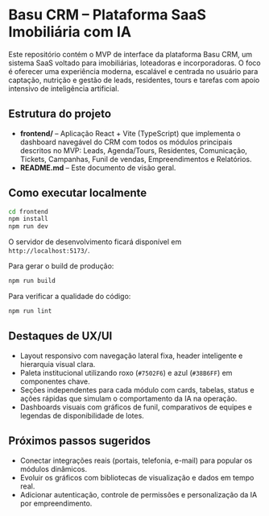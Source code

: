 # Basu CRM – Plataforma SaaS Imobiliária com IA

Este repositório contém o MVP de interface da plataforma Basu CRM, um sistema SaaS voltado para
imobiliárias, loteadoras e incorporadoras. O foco é oferecer uma experiência moderna, escalável e
centrada no usuário para captação, nutrição e gestão de leads, residentes, tours e tarefas com apoio
intensivo de inteligência artificial.

## Estrutura do projeto

- **frontend/** – Aplicação React + Vite (TypeScript) que implementa o dashboard navegável do CRM com
  todos os módulos principais descritos no MVP: Leads, Agenda/Tours, Residentes, Comunicação,
  Tickets, Campanhas, Funil de vendas, Empreendimentos e Relatórios.
- **README.md** – Este documento de visão geral.

## Como executar localmente

```bash
cd frontend
npm install
npm run dev
```

O servidor de desenvolvimento ficará disponível em `http://localhost:5173/`.

Para gerar o build de produção:

```bash
npm run build
```

Para verificar a qualidade do código:

```bash
npm run lint
```

## Destaques de UX/UI

- Layout responsivo com navegação lateral fixa, header inteligente e hierarquia visual clara.
- Paleta institucional utilizando roxo (`#7502F6`) e azul (`#38B6FF`) em componentes chave.
- Seções independentes para cada módulo com cards, tabelas, status e ações rápidas que simulam o
  comportamento da IA na operação.
- Dashboards visuais com gráficos de funil, comparativos de equipes e legendas de disponibilidade de
  lotes.

## Próximos passos sugeridos

- Conectar integrações reais (portais, telefonia, e-mail) para popular os módulos dinâmicos.
- Evoluir os gráficos com bibliotecas de visualização e dados em tempo real.
- Adicionar autenticação, controle de permissões e personalização da IA por empreendimento.
